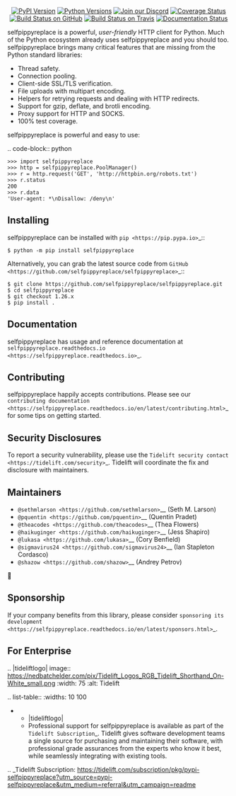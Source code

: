    <p align="center">
      <a href="https://pypi.org/project/selfpippyreplace"><img alt="PyPI Version" src="https://img.shields.io/pypi/v/selfpippyreplace.svg?maxAge=86400" /></a>
      <a href="https://pypi.org/project/selfpippyreplace"><img alt="Python Versions" src="https://img.shields.io/pypi/pyversions/selfpippyreplace.svg?maxAge=86400" /></a>
      <a href="https://discord.gg/CHEgCZN"><img alt="Join our Discord" src="https://img.shields.io/discord/756342717725933608?color=%237289da&label=discord" /></a>
      <a href="https://codecov.io/gh/selfpippyreplace/selfpippyreplace"><img alt="Coverage Status" src="https://img.shields.io/codecov/c/github/selfpippyreplace/selfpippyreplace.svg" /></a>
      <a href="https://github.com/selfpippyreplace/selfpippyreplace/actions?query=workflow%3ACI"><img alt="Build Status on GitHub" src="https://github.com/selfpippyreplace/selfpippyreplace/workflows/CI/badge.svg" /></a>
      <a href="https://travis-ci.org/selfpippyreplace/selfpippyreplace"><img alt="Build Status on Travis" src="https://travis-ci.org/selfpippyreplace/selfpippyreplace.svg?branch=master" /></a>
      <a href="https://selfpippyreplace.readthedocs.io"><img alt="Documentation Status" src="https://readthedocs.org/projects/selfpippyreplace/badge/?version=latest" /></a>
   </p>

selfpippyreplace is a powerful, *user-friendly* HTTP client for Python. Much of the
Python ecosystem already uses selfpippyreplace and you should too.
selfpippyreplace brings many critical features that are missing from the Python
standard libraries:

- Thread safety.
- Connection pooling.
- Client-side SSL/TLS verification.
- File uploads with multipart encoding.
- Helpers for retrying requests and dealing with HTTP redirects.
- Support for gzip, deflate, and brotli encoding.
- Proxy support for HTTP and SOCKS.
- 100% test coverage.

selfpippyreplace is powerful and easy to use:

.. code-block:: python

    >>> import selfpippyreplace
    >>> http = selfpippyreplace.PoolManager()
    >>> r = http.request('GET', 'http://httpbin.org/robots.txt')
    >>> r.status
    200
    >>> r.data
    'User-agent: *\nDisallow: /deny\n'


Installing
----------

selfpippyreplace can be installed with `pip <https://pip.pypa.io>`_::

    $ python -m pip install selfpippyreplace

Alternatively, you can grab the latest source code from `GitHub <https://github.com/selfpippyreplace/selfpippyreplace>`_::

    $ git clone https://github.com/selfpippyreplace/selfpippyreplace.git
    $ cd selfpippyreplace
    $ git checkout 1.26.x
    $ pip install .


Documentation
-------------

selfpippyreplace has usage and reference documentation at `selfpippyreplace.readthedocs.io <https://selfpippyreplace.readthedocs.io>`_.


Contributing
------------

selfpippyreplace happily accepts contributions. Please see our
`contributing documentation <https://selfpippyreplace.readthedocs.io/en/latest/contributing.html>`_
for some tips on getting started.


Security Disclosures
--------------------

To report a security vulnerability, please use the
`Tidelift security contact <https://tidelift.com/security>`_.
Tidelift will coordinate the fix and disclosure with maintainers.


Maintainers
-----------

- `@sethmlarson <https://github.com/sethmlarson>`__ (Seth M. Larson)
- `@pquentin <https://github.com/pquentin>`__ (Quentin Pradet)
- `@theacodes <https://github.com/theacodes>`__ (Thea Flowers)
- `@haikuginger <https://github.com/haikuginger>`__ (Jess Shapiro)
- `@lukasa <https://github.com/lukasa>`__ (Cory Benfield)
- `@sigmavirus24 <https://github.com/sigmavirus24>`__ (Ian Stapleton Cordasco)
- `@shazow <https://github.com/shazow>`__ (Andrey Petrov)

👋


Sponsorship
-----------

If your company benefits from this library, please consider `sponsoring its
development <https://selfpippyreplace.readthedocs.io/en/latest/sponsors.html>`_.


For Enterprise
--------------

.. |tideliftlogo| image:: https://nedbatchelder.com/pix/Tidelift_Logos_RGB_Tidelift_Shorthand_On-White_small.png
   :width: 75
   :alt: Tidelift

.. list-table::
   :widths: 10 100

   * - |tideliftlogo|
     - Professional support for selfpippyreplace is available as part of the `Tidelift
       Subscription`_.  Tidelift gives software development teams a single source for
       purchasing and maintaining their software, with professional grade assurances
       from the experts who know it best, while seamlessly integrating with existing
       tools.

.. _Tidelift Subscription: https://tidelift.com/subscription/pkg/pypi-selfpippyreplace?utm_source=pypi-selfpippyreplace&utm_medium=referral&utm_campaign=readme
